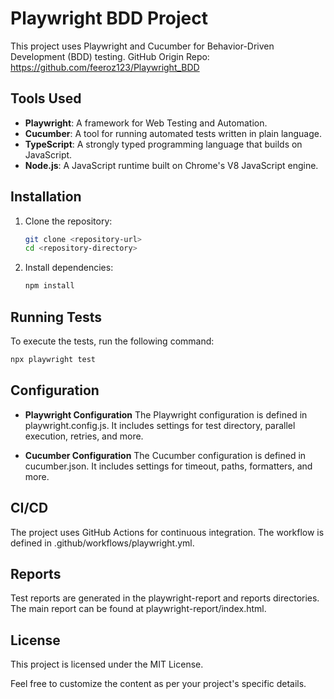 # Playwright BDD Project
This project uses Playwright and Cucumber for Behavior-Driven Development (BDD) testing.
GitHub Origin Repo: https://github.com/feeroz123/Playwright_BDD

## Tools Used
- **Playwright**: A framework for Web Testing and Automation.
- **Cucumber**: A tool for running automated tests written in plain language.
- **TypeScript**: A strongly typed programming language that builds on JavaScript.
- **Node.js**: A JavaScript runtime built on Chrome's V8 JavaScript engine.

## Installation
1. Clone the repository:
    ```sh
    git clone <repository-url>
    cd <repository-directory>
    ```

2. Install dependencies:
    ```sh
    npm install
    ```

## Running Tests

To execute the tests, run the following command:
```sh
npx playwright test
```

## Configuration
- **Playwright Configuration**
The Playwright configuration is defined in playwright.config.js. It includes settings for test directory, parallel execution, retries, and more.

- **Cucumber Configuration**
The Cucumber configuration is defined in cucumber.json. It includes settings for timeout, paths, formatters, and more.


## CI/CD
The project uses GitHub Actions for continuous integration. The workflow is defined in .github/workflows/playwright.yml.

## Reports
Test reports are generated in the playwright-report and reports directories. The main report can be found at playwright-report/index.html.

## License
This project is licensed under the MIT License.

Feel free to customize the content as per your project's specific details.

